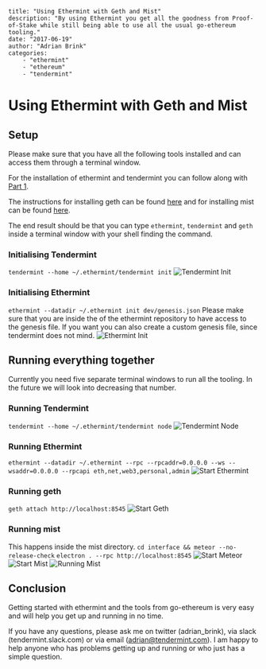~~~
title: "Using Ethermint with Geth and Mist"
description: "By using Ethermint you get all the goodness from Proof-of-Stake while still being able to use all the usual go-ethereum tooling."
date: "2017-06-19"
author: "Adrian Brink"
categories:
    - "ethermint"
    - "ethereum"
    - "tendermint"
~~~

# Using Ethermint with Geth and Mist

## Setup
Please make sure that you have all the following tools installed and can access them through a terminal window.

For the installation of ethermint and tendermint you can follow along with [Part 1](https://tendermint.com/blog/introduction-to-ethermint).

The instructions for installing geth can be found [here](https://github.com/ethereum/go-ethereum) and for installing mist can be found
[here](https://github.com/ethereum/mist).

The end result should be that you can type `ethermint`, `tendermint` and `geth` inside a terminal window with your shell finding the command.

### Initialising Tendermint
`tendermint --home ~/.ethermint/tendermint init`
<img alt="Tendermint Init" src="../static/images/ethermint_geth_mist_1.png">

### Initialising Ethermint
`ethermint --datadir ~/.ethermint init dev/genesis.json`
Please make sure that you are inside the of the ethermint repository to have access to the genesis file. If you want you can also create
a custom genesis file, since tendermint does not mind.
<img alt="Ethermint Init" src="../static/images/ethermint_geth_mist_2.png">

## Running everything together
Currently you need five separate terminal windows to run all the tooling. In the future we will look into decreasing that number.

### Running Tendermint
`tendermint --home ~/.ethermint/tendermint node`
<img alt="Tendermint Node" src="../static/images/ethermint_geth_mist_3.png">

### Running Ethermint
`ethermint --datadir ~/.ethermint --rpc --rpcaddr=0.0.0.0 --ws --wsaddr=0.0.0.0 --rpcapi eth,net,web3,personal,admin`
<img alt="Start Ethermint" src="../static/images/ethermint_geth_mist_4.png">

### Running geth
`geth attach http://localhost:8545`
<img alt="Start Geth" src="../static/images/ethermint_geth_mist_5.png">

### Running mist
This happens inside the mist directory.
`cd interface && meteor --no-release-check`
`electron . --rpc http://localhost:8545`
<img alt="Start Meteor" src="../static/images/ethermint_geth_mist_6.png">
<img alt="Start Mist" src="../static/images/ethermint_geth_mist_7.png">
<img alt="Running Mist" src="../static/images/ethermint_geth_mist_7.png">

## Conclusion
Getting started with ethermint and the tools from go-ethereum is very easy and will help you get up and running in no time.

If you have any questions, please ask me on twitter (adrian_brink), via slack (tendermint.slack.com) or via email (adrian@tendermint.com).
I am happy to help anyone who has problems getting up and running or who just has a simple question.
 
